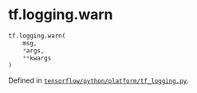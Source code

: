 <div itemscope itemtype="http://developers.google.com/ReferenceObject">
<meta itemprop="name" content="tf.logging.warn" />
</div>

# tf.logging.warn

``` python
tf.logging.warn(
    msg,
    *args,
    **kwargs
)
```



Defined in [`tensorflow/python/platform/tf_logging.py`](https://www.tensorflow.org/code/tensorflow/python/platform/tf_logging.py).

